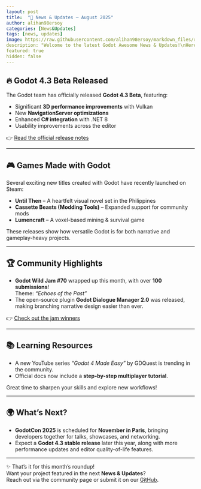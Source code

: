 ```yaml
---
layout: post
title:  "📰 News & Updates – August 2025"
author: alihan98ersoy
categories: [News&Updates]
tags: [news, updates]
image: https://raw.githubusercontent.com/alihan98ersoy/markdown_files/refs/heads/master/godot_awesome/v001/assets/godot-showreel-2023.png
description: "Welcome to the latest Godot Awesome News & Updates!\nHere’s what’s been happening in the Godot Engine world and the wider indie game dev community this month. 🚀"
featured: true
hidden: false
---
```


## 🔥 Godot 4.3 Beta Released

The Godot team has officially released **Godot 4.3 Beta**, featuring:
- Significant **3D performance improvements** with Vulkan  
- New **NavigationServer optimizations**  
- Enhanced **C# integration** with .NET 8  
- Usability improvements across the editor  

👉 [Read the official release notes](https://godotengine.org/news)  

---

## 🎮 Games Made with Godot
Several exciting new titles created with Godot have recently launched on Steam:  
- **Until Then** – A heartfelt visual novel set in the Philippines  
- **Cassette Beasts (Modding Tools)** – Expanded support for community mods  
- **Lumencraft** – A voxel-based mining & survival game  

These releases show how versatile Godot is for both narrative and gameplay-heavy projects.  

---

## 🏆 Community Highlights
- **Godot Wild Jam #70** wrapped up this month, with over **100 submissions**!  
  Theme: *“Echoes of the Past”*  
- The open-source plugin **Godot Dialogue Manager 2.0** was released, making branching narrative design easier than ever.  

👉 [Check out the jam winners](https://godotwildjam.com)  

---

## 📚 Learning Resources
- A new YouTube series *“Godot 4 Made Easy”* by GDQuest is trending in the community.  
- Official docs now include a **step-by-step multiplayer tutorial**.  

Great time to sharpen your skills and explore new workflows!  

---

## 🌍 What’s Next?
- **GodotCon 2025** is scheduled for **November in Paris**, bringing developers together for talks, showcases, and networking.  
- Expect a **Godot 4.3 stable release** later this year, along with more performance updates and editor quality-of-life features.  

---

✨ That’s it for this month’s roundup!  
Want your project featured in the next **News & Updates**?  
Reach out via the community page or submit it on our [GitHub](#).  